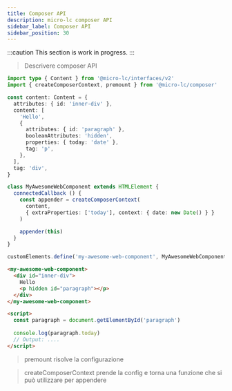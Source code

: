 ```yaml
---
title: Composer API
description: micro-lc composer API
sidebar_label: Composer API
sidebar_position: 30
---
```


:::caution
This section is work in progress.
:::

> Descrivere composer API

```typescript
import type { Content } from '@micro-lc/interfaces/v2'
import { createComposerContext, premount } from '@micro-lc/composer'

const content: Content = {
  attributes: { id: 'inner-div' },
  content: [
    'Hello',
    {
      attributes: { id: 'paragraph' },
      booleanAttributes: 'hidden',
      properties: { today: 'date' },
      tag: 'p',
    },
  ],
  tag: 'div',
}

class MyAwesomeWebComponent extends HTMLElement {
  connectedCallback () {
    const appender = createComposerContext(
      content,
      { extraProperties: ['today'], context: { date: new Date() } }
    )

    appender(this)
  }
}

customElements.define('my-awesome-web-component', MyAwesomeWebComponent)
```

```html
<my-awesome-web-component>
  <div id="inner-div">
    Hello
    <p hidden id="paragraph"></p>
  </div>
</my-awesome-web-component>

<script>
  const paragraph = document.getElementById('paragraph')
  
  console.log(paragraph.today)
  // Output: ....
</script>
```

> premount risolve la configurazione

> createComposerContext prende la config e torna una funzione che si può utilizzare per appendere
> 
